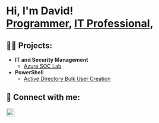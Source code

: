 <h1>Hi, I'm David! <br/><a href="https://github.com/joshmadakor1">Programmer</a>, <a href="https://www.linkedin.com/in/dsuleodu/">IT Professional</a>, 

<h2>👨‍💻 Projects:</h2> 

- <b>IT and Security Management </b>
  - [Azure SOC Lab](https://github.com/Dsuleodu1/Azure-Soc-Lab)
- <b>PowerShell</b>
  - [Active Directory Bulk User Creation](https://github.com/Dsuleodu1/Active-Directory-Bulk-User-Creation)
 




<h2> 🤳 Connect with me:</h2>

[<img align="left" alt="JoshMadakor | LinkedIn" width="22px" src="https://cdn.jsdelivr.net/npm/simple-icons@v3/icons/linkedin.svg" />][linkedin]



[linkedin]: https://www.linkedin.com/in/dsuleodu/

<!--
**joshmadakor1/joshmadakor1** is a ✨ _special_ ✨ repository because its `README.md` (this file) appears on your GitHub profile.

Here are some ideas to get you started:

- 🔭 I’m currently working on ...
- 🌱 I’m currently learning ...
- 👯 I’m looking to collaborate on ...
- 🤔 I’m looking for help with ...
- 💬 Ask me about ...
- 📫 How to reach me: ...
- 😄 Pronouns: ...
- ⚡ Fun fact: ...
-->
